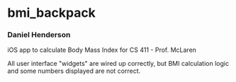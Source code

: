 # bmi_backpack
### Daniel Henderson

iOS app to calculate Body Mass Index
for CS 411 - Prof. McLaren

All user interface "widgets" are wired up correctly, but BMI calculation logic and some numbers displayed are not correct.


